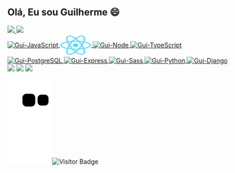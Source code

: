 
## Olá, Eu sou Guilherme 😄

<div>
  <a href="https://github.com/guisilva19">
  <img height="180em" src="https://github-readme-stats.vercel.app/api?username=guisilva19&show_icons=true&theme=dark&include_all_commits=true&count_private=true"/>
  <img height="180em" src="https://github-readme-stats.vercel.app/api/top-langs/?username=guisilva19&layout=compact&langs_count=7&theme=dark"/>
</div>

<div margin-bottom="50px">
  <img align="center" alt="Gui-JavaScript" height="50" width="70" src="https://cdn.jsdelivr.net/gh/devicons/devicon/icons/javascript/javascript-plain.svg">
  <img align="center" alt="Gui-React" height="50" width="70" src="https://raw.githubusercontent.com/devicons/devicon/master/icons/react/react-original.svg">
  <img align="center" alt="Gui-Node" height="50" width="70" src="https://cdn.jsdelivr.net/gh/devicons/devicon/icons/nodejs/nodejs-original.svg">
  <img align="center" alt="Gui-TypeScript" height="50" width="70" src="https://cdn.jsdelivr.net/gh/devicons/devicon/icons/typescript/typescript-original.svg">
  <img align="center" alt="Gui-PostgreSQL" height="50" width="70" src="https://cdn.jsdelivr.net/gh/devicons/devicon/icons/postgresql/postgresql-original.svg">
  <img align="center" alt="Gui-Express" height="50" width="70" src="https://cdn.jsdelivr.net/gh/devicons/devicon/icons/express/express-original.svg">
  <img align="center" alt="Gui-Sass" height="50" width="70" src="https://cdn.jsdelivr.net/gh/devicons/devicon/icons/sass/sass-original.svg">
  <img align="center" alt="Gui-Python" height="50" width="70" src="https://cdn.jsdelivr.net/gh/devicons/devicon/icons/python/python-original.svg">
  <img align="center" alt="Gui-Django" height="50" width="70" src="https://cdn.jsdelivr.net/gh/devicons/devicon/icons/django/django-plain-wordmark.svg">
</div>
 

<div align="start">
  <a href ="mailto:2003silvagui@gmail.com"><img src="https://img.shields.io/badge/-Gmail-%23333?style=for-the-badge&logo=gmail&logoColor=white" target="_blank"></a>
  <a href="https://www.linkedin.com/in/guilhermesilvafernandes/" target="_blank"><img src="https://img.shields.io/badge/-LinkedIn-%230077B5?style=for-the-badge&logo=linkedin&logoColor=white" target="_blank"></a>
  <a href="https://contate.me/guisilvadev" target="_blank"><img src="https://img.shields.io/badge/WhatsApp-25D366?style=for-the-badge&logo=whatsapp&logoColor=white"></a>
</div>

![snake gif](https://github.com/guisilva19/guisilva19/blob/output/github-contribution-grid-snake.svg)
![Visitor Badge](https://visitor-badge.laobi.icu/badge?page_id=guisilva19.guisilva19)
